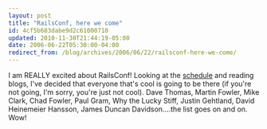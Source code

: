 ```yaml
---
layout: post
title: "RailsConf, here we come"
id: 4cf5b683dabe9d2c61000710
updated: 2010-11-30T21:44:19-05:00
date: 2006-06-22T05:30:00-04:00
redirect_from: /blog/archives/2006/06/22/railsconf-here-we-come/
---
```


I am REALLY excited about RailsConf! Looking at the <a href="http://railsconf.org/pages/schedule">schedule</a> and reading blogs, I've decided that everyone that's cool is going to be there (if you're not going, I'm sorry, you're just not cool). Dave Thomas, Martin Fowler, Mike Clark, Chad Fowler, Paul Gram, Why the Lucky Stiff, Justin Gehtland, David Heinemeier Hansson, James Duncan Davidson....the list goes on and on. Wow!
